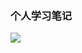 ### 个人学习笔记

![](https://www.jianguoyun.com/c/tblv2/Trbgb3F9_pWSyH4KueRDpdFIqWWo6DnWKmE88-Cd0ouN_3U46O7AMJW-6ATb9RN3QnjS1d_C/6ULhmfFH2Qrhix4ze8Os_Q/l)

